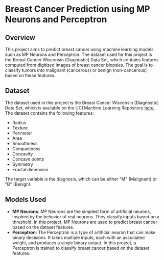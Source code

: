 # Breast Cancer Prediction using MP Neurons and Perceptron

## Overview
This project aims to predict breast cancer using machine learning models such as MP Neurons and Perceptron. The dataset used for this project is the Breast Cancer Wisconsin (Diagnostic) Data Set, which contains features computed from digitized images of breast cancer biopsies. The goal is to classify tumors into malignant (cancerous) or benign (non-cancerous) based on these features.

## Dataset
The dataset used in this project is the Breast Cancer Wisconsin (Diagnostic) Data Set, which is available on the UCI Machine Learning Repository [here](https://archive.ics.uci.edu/ml/datasets/Breast+Cancer+Wisconsin+(Diagnostic)). The dataset contains the following features:

- Radius
- Texture
- Perimeter
- Area
- Smoothness
- Compactness
- Concavity
- Concave points
- Symmetry
- Fractal dimension

The target variable is the diagnosis, which can be either "M" (Malignant) or "B" (Benign).

## Models Used
- **MP Neurons**: MP Neurons are the simplest form of artificial neurons, inspired by the behavior of real neurons. They classify inputs based on a threshold. In this project, MP Neurons are used to predict breast cancer based on the dataset features.
- **Perceptron**: The Perceptron is a type of artificial neuron that can make binary decisions. It takes multiple inputs, each with an associated weight, and produces a single binary output. In this project, a Perceptron is trained to classify breast cancer based on the dataset features.
